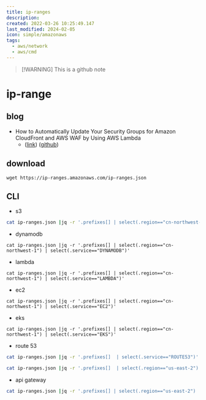 ```yaml
---
title: ip-ranges
description: 
created: 2022-03-26 10:25:49.147
last_modified: 2024-02-05
icon: simple/amazonaws
tags:
  - aws/network
  - aws/cmd
---
```

> [!WARNING] This is a github note
# ip-range

## blog
- How to Automatically Update Your Security Groups for Amazon CloudFront and AWS WAF by Using AWS Lambda 
    - ([link](https://aws.amazon.com/blogs/security/how-to-automatically-update-your-security-groups-for-amazon-cloudfront-and-aws-waf-by-using-aws-lambda/)) ([github](https://github.com/aws-samples/aws-cloudfront-samples/blob/master/update_security_groups_lambda/update_security_groups.py))

## download
```
wget https://ip-ranges.amazonaws.com/ip-ranges.json
```

## CLI

- s3
```bash
cat ip-ranges.json |jq -r '.prefixes[] | select(.region=="cn-northwest-1") | select(.service=="S3")'
```

- dynamodb
```
cat ip-ranges.json |jq -r '.prefixes[] | select(.region=="cn-northwest-1") | select(.service=="DYNAMODB")'
```

- lambda
```
cat ip-ranges.json |jq -r '.prefixes[] | select(.region=="cn-northwest-1") | select(.service=="LAMBDA")'
```

- ec2
```
cat ip-ranges.json |jq -r '.prefixes[] | select(.region=="cn-northwest-1") | select(.service=="EC2")'
```

- eks
```
cat ip-ranges.json |jq -r '.prefixes[] | select(.region=="cn-northwest-1") | select(.service=="EKS")'
```

- route 53
```sh
cat ip-ranges.json |jq -r '.prefixes[]  | select(.service=="ROUTE53")'

cat ip-ranges.json |jq -r '.prefixes[]  | select(.region=="us-east-2") | select(.service=="ROUTE53_RESOLVER")'

```

- api gateway
```sh
cat ip-ranges.json |jq -r '.prefixes[] | select(.region=="us-east-2") | select(.service=="API_GATEWAY")'
```



